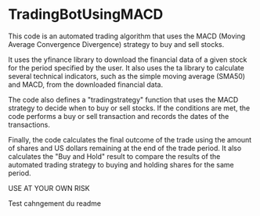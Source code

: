 # TradingBotUsingMACD

This code is an automated trading algorithm that uses the MACD (Moving Average Convergence Divergence) strategy to buy and sell stocks.

It uses the yfinance library to download the financial data of a given stock for the period specified by the user. It also uses the ta library to calculate several technical indicators, such as the simple moving average (SMA50) and MACD, from the downloaded financial data.

The code also defines a "tradingstrategy" function that uses the MACD strategy to decide when to buy or sell stocks. If the conditions are met, the code performs a buy or sell transaction and records the dates of the transactions.

Finally, the code calculates the final outcome of the trade using the amount of shares and US dollars remaining at the end of the trade period. It also calculates the "Buy and Hold" result to compare the results of the automated trading strategy to buying and holding shares for the same period.

USE AT YOUR OWN RISK

Test cahngement du readme
